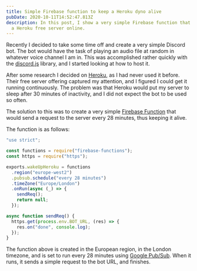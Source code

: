 ```yaml
---
title: Simple Firebase function to keep a Heroku dyno alive
pubDate: 2020-10-11T14:52:47.813Z
description: In this post, I show a very simple Firebase function that can keep
  a Heroku free server online.
---
```


Recently I decided to take some time off and create a very simple Discord bot. The bot would have the task of playing an audio file at random in whatever voice channel I am in. This was accomplished rather quickly with the [discord.js](https://discord.js.org/#/) library, and I started looking at how to host it.

After some research I decided on [Heroku](https://www.heroku.com/), as I had never used it before. Their free server offering captured my attention, and I figured I could get it running continuously. The problem was that Heroku would put my server to sleep after 30 minutes of inactivity, and I did not expect the bot to be used so often.

The solution to this was to create a very simple [Firebase Function](https://firebase.google.com/products/functions) that would send a request to the server every 28 minutes, thus keeping it alive.

The function is as follows:

```javascript
"use strict";

const functions = require("firebase-functions");
const https = require("https");

exports.wakeUpHeroku = functions
  .region("europe-west2")
  .pubsub.schedule("every 28 minutes")
  .timeZone("Europe/London")
  .onRun(async (_) => {
    sendReq();
    return null;
  });

async function sendReq() {
  https.get(process.env.BOT_URL, (res) => {
    res.on("done", console.log);
  });
}
```

The function above is created in the European region, in the London timezone, and is set to run every 28 minutes using [Google Pub/Sub](https://cloud.google.com/pubsub/docs/overview). When it runs, it sends a simple request to the bot URL, and finishes.
